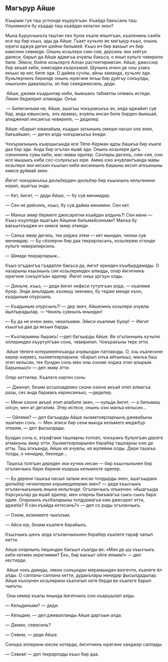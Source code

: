 ## Магърур Айше

Къырым гуя таш устюнде къурулгъан.
Къайда бакъсанъ таш.
Улькемизге бу къадар таш къайдан кельген экен?

Мына Бурунчыкъта таштан пек буюк къале япылгъан, къаленинъ саиби исе яш бир къыз, ады да Айше.
Гъает кучьлю ве магърур къыз, онынъ юреги аджув деген шейни бильмей.
Къыз ич бир вакъыт ич бир кимсени севмеди.
Онынъ козьлери сим-сия, дерсинъ эки зейтун данеси, барып да Айше адамгьа ачувлы бакъса, о янып кульге чевириле биле.
Эйиси, бойле козьлерге Аллах расткетирмесин.
Айше, джессюр бир акъай киби, кимседен къоркъмай.
Шунынъ ичюн де оны узакъ якъын эр кес биле эди.
О дайма сучлы, айны заманда, кучьлю эди.
Куньлернинъ биринде онынъ юрегине янъы бир дуйгъу сокъулды, онынънен давалашты, эп бир севеджексинъ, деди.

 Айше, джеми къадынлар киби, йымшакъ табиатлы олмакъ истеди.
Лякин беджерип оламады.
Онъа:

 — Билесинъми не, Айше, ашагъы чокъракъкъа эн, анда аджайип сув бар, анда ювынсанъ, энъ ярамаз, ачувлы инсан биле бирден йымшай, алидженап инсангьа чевириле, — дедилер.

Айше: «Барып юванайым, къадын затынынъ омюри насыл ола экен, бакъайым», — деген алда чокъракъкъа ёнеди.

Чокъракънынъ къаршысында исе Тёпе-Керман адлы башкъа бир къале даа бар эди.
Анда бир огълан яшай эди.
Онынъ козьлери дагъ озенининъ сувы киби, мас-мавы эдилер.
Сачлары десенъ, сим-сия, озю исе мышыкъ киби сес-солукъсыз юре.
Амма озю ачувлангъанда мавы козьлери эки кескин къылыч киби инсаннынъ башыны кесип аткъаныны кимсе дуймай экен.

Йигит чокъракъкъа дюльберден-дюльбер бир къызнынъ кельгенини корип, ашагъы энди.

— Кет, йигит, — деди Айше, — бу сув менимдир.

— Сен не дейсинъ, къыз, бу сув дайма менимки.
Сен кет.

— Манъа эмир бермеге джесаретни къайдан алдынъ?!
Сен мени — Къыз-къулледе яшагъан Айшени бильмейсинъми?
Манъа бу вакъыткъадже ич кимсе эмир этмеди.

— Санъа эмир дегиль, тек риджа этем — кет мындан, чюнки сув менимдир. — Бу сёзлерни бир даа текрарласанъ, козьлерим огюнде кульге чевирилирсинъ.

— Шимди текрарларым...

Къыз огъдангъа гъадапле бакъса да, йигит еринден къыбырдамады.
О назарыны къызнынъ сия козьлеринден алмады, олар йигитнинъ юрегине сокъулгъан эдилер.
Йигит онъа ургъун олды.

— Динъле, къыз, — деди йигит нефеси тутулгъан алда, — къалеме буюр.
Энди анъладым, къомшу экенмиз, бу гедже менде къон, къадыным олурсынъ.

— Къадыным олурсынъ?! — дер экеч, Айшенинъ козьлери ачувлы йылтырадылар. — Чекиль сувнынъ янындан!

— Бу да не ичюн экен, чекильмем.
Эйиси къалеме буюр! — Иигит къызгъа даа да якъын барды.

— Къоларымны быракъ! —деп багъырды Айше.
Ве огъланнынъ кучьлю эллеринден къуртулгъан сонъ, чевирилип. Чокъракъны терк этти.

 Айше тёпеге котерилеяткъанда ачувындан патлаязды.
О, озь къалесине кирер-кирмез, хызметкярларына: «Барып онъа айтынъыз, манъа баш эгип кельсин, тек бундан сонъ мен оны озюме ходжа этип алырым.
Барынъыз!» — деп эмир этти.

Олар кеттилер.
Къалеге кирген сонъ:

 — Дженап, бизим ассылзадемиз сизни озюне акъай этип алмагъа разы, сиз анда бармакъ керексинъиз, —дедилер.

— Мени озюне акъай этип алабиле экен, — кульди йигит. — о бильмиш олсун, мен ат дегилим.
Эгер истесе, онынъ озю манъа кельсин...

 — Ойлеми? — деп багъырды Айше хызметкярларнынъ джевабыны эшиткен сонъ. — Мен эписи бир сени мында кельмеге меджбур этерим, — деп фысылдады.

Бундан сонъ о, этрафтаки ташларны топлап, чокъракъ булунгъан дереге атмакъны эмир этти.
Хызметкярларынен берабер ташларны озю де атты.
Таш аткъанда, Айше кя ачувлы, кя муляйим олды.
Дере ташкъа толды, о ненидир, бекледи...

 Ташкъа толгъан дереден эки кучюк инсан — бир къызчыкънен бир огъланчыкъ бири-бирине къаршы кельмекте эдилер.

— Бу дерени ташкъа насыл залым инсан толдырды экен, ашагъыдаки дюльбер чечеклерни корьмедилерми экен? — деди къызчыкъ огъланчыкънынъ янына кельгенде.
Огъланчыкъ опькенен: «Ашагъыда борсукълар да яшай эдилер, мен оларны бакъмагъа сыкъ-сыкъ бара эдим.
Оларнынъ къобаларыны толдурмагьа ким джесарет этти, аджеба?
Я сен къайда кетесинъ?» — деп со рады огъланчыкъ.

— Озюм, кезинмеге чыкътым.

— Айса юр, бизим къалеге барайыкъ.

Къызчыкъ шенъ алда огъланчыкънен берабер къалеге тараф чапып кетти.

Айше оларнынъ пешинден бакъып къалды ве: «Мен де шу къызчыкъ киби кетмек керегимми?
Ёкъ, бир вакъыт ойле япмам!» — деп кестирди.

 Айше чокъ даянды, лякин сонъундан мерамындан вазгечти, къалеге ёл алды.
О саллана-саллана кетти, дудакълары ненидир фысылдадылар.
Айше къолунен козьлерини къапатып кете берди ве къалеге барып чыкъты.

 Оны кемер къапы янында йигитнинъ озю къаршылап алды.

— Кельдинъми? — деди.

— Кельдим, — деп джевапланды Айше даргъын алда.

— Демек, севесинъ?

— Севем, — деди Айше.

Сонъра эллерини юксек котерди, йигитнинъ юрегине ханджер саплады.

— Севем! — деп текрарлады къыз бир даа.
